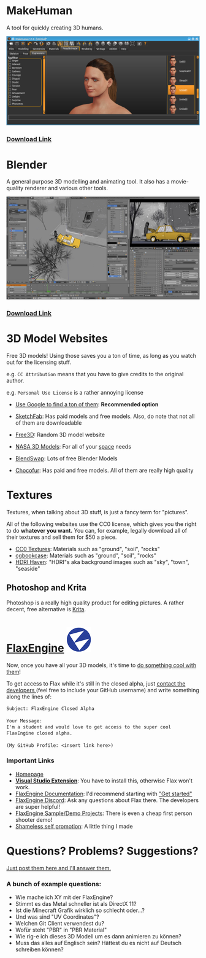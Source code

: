 # MakeHuman

A tool for quickly creating 3D humans.

![MakeHuman](./images/MakeHuman.png)

### [Download Link](http://www.makehumancommunity.org/content/downloads.html)



# Blender

A general purpose 3D modelling and animating tool. It also has a movie-quality renderer and various other tools.

![Blender](./images/Blender.jpg)

### [Download Link](https://www.blender.org/download/)



# 3D Model Websites

Free 3D models! Using those saves you a ton of time, as long as you watch out for the licensing stuff. 

e.g. `CC Attribution` means that you have to give credits to the original author.

e.g. `Personal Use License` is a rather annoying license

- [Use Google to find a ton of them](https://www.google.com/search?gws_rd=cr&gl=us&hl=en&num=30&q=3d+models): **Recommended option**

- [SketchFab](https://sketchfab.com/models/categories/animals-pets?features=downloadable&sort_by=-likeCount): Has paid models and free models. Also, do note that not all of them are downloadable
- [Free3D](https://free3d.com/): Random 3D model website
- [NASA 3D Models](https://nasa3d.arc.nasa.gov/): For all of your [space](https://www.youtube.com/watch?v=xeKMS62GrTI) needs
- [BlendSwap](https://www.blendswap.com/): Lots of free Blender Models
- [Chocofur](https://store.chocofur.com/): Has paid and free models. All of them are really high quality



# Textures

Textures, when talking about 3D stuff, is just a fancy term for "pictures".



All of the following websites use the CC0 license, which gives you the right to do **whatever you want.** You can, for example, legally download all of their textures and sell them for $50 a piece.

- [CC0 Textures](https://cc0textures.com/): Materials such as "ground", "soil", "rocks"
- [cgbookcase](https://www.cgbookcase.com/): Materials such as "ground", "soil", "rocks"
- [HDRI Haven](https://hdrihaven.com/): "HDRI"s aka background images such as "sky", "town", "seaside"



## Photoshop and Krita

Photoshop is a really high quality product for editing pictures. A rather decent, free alternative is [Krita](https://krita.org/en/download/krita-desktop/).



# [FlaxEngine](https://flaxengine.com/) ![Logo](./images/Flax_Logo_Small.png)

Now, once you have all your 3D models, it's time to [do something cool with them](./images/artist_vs_programmer.jpg)!



To get access to Flax while it's still in the closed alpha, just [contact the developers ](https://flaxengine.com/contact/) (feel free to include your GitHub username) and write something along the lines of:

```
Subject: FlaxEngine Closed Alpha

Your Message:
I'm a student and would love to get access to the super cool FlaxEngine closed alpha. 

(My GitHub Profile: <insert link here>)
```



### Important Links

- [Homepage](https://flaxengine.com/)
- [**Visual Studio Extension**](https://marketplace.visualstudio.com/items?itemName=Flax.FlaxVS): You have to install this, otherwise Flax won't work.
- [FlaxEngine Documentation](https://docs.flaxengine.com/manual/index.html): I'd recommend starting with ["Get started"](https://docs.flaxengine.com/manual/get-started/index.html)
- [FlaxEngine Discord](http://discord.flaxengine.com/): Ask any questions about Flax there. The developers are super helpful!
- [FlaxEngine Sample/Demo Projects](https://github.com/FlaxEngine/FlaxSamples): There is even a cheap first person shooter demo!
- [Shameless self promotion](https://github.com/stefnotch/keyboard-letters-game): A little thing I made



# Questions? Problems? Suggestions?

[Just post them here and I'll answer them.](https://github.com/stefnotch/student-3d-toolchain-intro/issues)



### A bunch of example questions:

- Wie mache ich XY mit der FlaxEngine?
- Stimmt es das Metal schneller ist als DirectX 11?
- Ist die Minecraft Grafik wirklich so schlecht oder...?
- Und was sind "UV Coordinates"?
- Welchen Git Client verwendest du?
- Wofür steht "PBR" in "PBR Material"
- Wie rig-e ich dieses 3D Modell um es dann animieren zu können?
- Muss das alles auf Englisch sein? Hättest du es nicht auf Deutsch schreiben können?